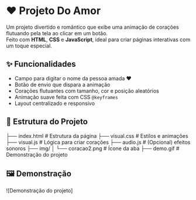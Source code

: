 # ❤️ Projeto Do Amor

Um projeto divertido e romântico que exibe uma animação de corações flutuando pela tela ao clicar em um botão.  
Feito com **HTML**, **CSS** e **JavaScript**, ideal para criar páginas interativas com um toque especial.

## ✨ Funcionalidades

- Campo para digitar o nome da pessoa amada ❤️
- Botão de envio que dispara a animação
- Corações flutuantes com tamanho, cor e posição aleatórios
- Animação suave feita com CSS `@keyframes`
- Layout centralizado e responsivo

## 📂 Estrutura do Projeto
├── index.html # Estrutura da página
├── visual.css # Estilos e animações
├── visual.js # Lógica para criar corações
├── audio.js # (Opcional) efeitos sonoros
├── img/
│ └── coracao2.png # Ícone da aba
├── demo.gif # Demonstração do projeto

## 🖼 Demonstração

![Demonstração do projeto]





